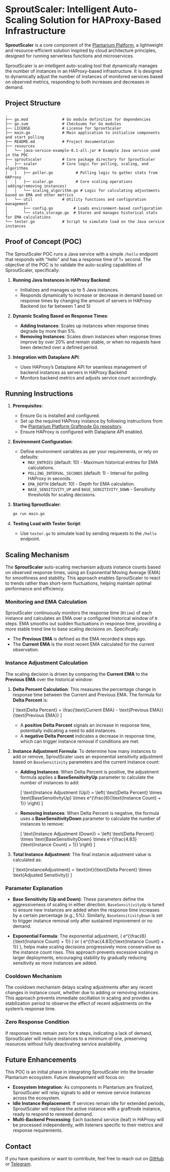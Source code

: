 
# SproutScaler: Intelligent Auto-Scaling Solution for HAProxy-Based Infrastructure

**SproutScaler** is a core component of the [Plantarium Platform](https://github.com/plantarium-platform), a lightweight and resource-efficient solution inspired by cloud architecture principles, designed for running serverless functions and microservices.

SproutScaler is an intelligent auto-scaling tool that dynamically manages the number of instances in an HAProxy-based infrastructure. It is designed to dynamically adjust the number of instances of monitored services based on observed metrics, responding to both increases and decreases in demand.

## Project Structure

```
.
├── go.mod               # Go module definition for dependencies
├── go.sum               # Checksums for Go modules
├── LICENSE              # License for SproutScaler
├── main.go              # Main application to initialize components and start polling
├── README.md            # Project documentation
├── resources
│   └── java-service-example-0.1-all.jar # Example Java service used in the POC
├── sproutscaler         # Core package directory for SproutScaler
│   ├── scaler           # Core logic for polling, scaling, and algorithms
│   │   ├── poller.go          # Polling logic to gather stats from HAProxy
│   │   ├── scaler.go          # Core scaling operations (adding/removing instances)
│   │   └── scaling_algorithm.go # Logic for calculating adjustments based on EMA and other metrics
│   └── util             # Utility functions and configuration management
│       ├── config.go         # Loads environment-based configuration
│       └── stats_storage.go  # Stores and manages historical stats for EMA calculations
└── tester.go            # Script to simulate load on the Java service instances
```

## Proof of Concept (POC)

The SproutScaler POC runs a Java service with a simple `/hello` endpoint that responds with "hello" and has a response time of 1+ second. The objective of the POC is to validate the auto-scaling capabilities of SproutScaler, specifically:

1. **Running Java Instances in HAProxy Backend**:
   - Initializes and manages up to 5 Java instances.
   - Responds dynamically to increase or decrease in demand based on response times by changing the amount of servers in HAProxy Backend (so far between 1 and 5)

2. **Dynamic Scaling Based on Response Times**:
   - **Adding Instances**: Scales up instances when response times degrade by more than 5%.
   - **Removing Instances**: Scales down instances when response times improve by over 20% and remain stable, or when no requests have been detected over a defined period.

3. **Integration with Dataplane API**:
   - Uses HAProxy’s Dataplane API for seamless management of backend instances as servers in HAProxy Backend
   - Monitors backend metrics and adjusts service count accordingly.

## Running Instructions

1. **Prerequisites**:
   - Ensure Go is installed and configured.
   - Set up the required HAProxy instance by following instructions from the [Plantarium Platform Graftnode Go repository](https://github.com/plantarium-platform/graftnode-go).
   - Ensure HAProxy is configured with Dataplane API enabled.

2. **Environment Configuration**:
   - Define environment variables as per your requirements, or rely on defaults:
      - `MAX_ENTRIES` (default: 10) - Maximum historical entries for EMA calculations.
      - `POLLING_INTERVAL_SECONDS` (default: 1) - Interval for polling HAProxy in seconds.
      - `EMA_DEPTH` (default: 10) - Depth for EMA calculation.
      - `BASE_SENSITIVITY_UP` and `BASE_SENSITIVITY_DOWN` - Sensitivity thresholds for scaling decisions.

3. **Starting SproutScaler**:
   ```bash
   go run main.go
   ```

4. **Testing Load with Tester Script**:
   - Use `tester.go` to simulate load by sending requests to the `/hello` endpoint.
   
## Scaling Mechanism

The **SproutScaler** auto-scaling mechanism adjusts instance counts based on observed response times, using an Exponential Moving Average (EMA) for smoothness and stability. This approach enables SproutScaler to react to trends rather than short-term fluctuations, helping maintain optimal performance and efficiency.

### Monitoring and EMA Calculation

SproutScaler continuously monitors the response time (`Rtime`) of each instance and calculates an EMA over a configured historical window of `N` steps. EMA smooths out sudden fluctuations in response time, providing a more stable trend line to base scaling decisions on. Specifically:

- The **Previous EMA** is defined as the EMA recorded `N` steps ago.
- The **Current EMA** is the most recent EMA calculated for the current observation.

### Instance Adjustment Calculation

The scaling decision is driven by comparing the **Current EMA** to the **Previous EMA** over the historical window:

1. **Delta Percent Calculation**: This measures the percentage change in response time between the Current and Previous EMA. The formula for **Delta Percent** is:

   \[
   \text{Delta Percent} = \frac{\text{Current EMA} - \text{Previous EMA}}{\text{Previous EMA}}
   \]

   - A **positive Delta Percent** signals an increase in response time, potentially indicating a need to add instances.
   - A **negative Delta Percent** indicates a decrease in response time, which can trigger instance removal if conditions are met.

2. **Instance Adjustment Formula**: To determine how many instances to add or remove, SproutScaler uses an exponential sensitivity adjustment based on `BaseSensitivity` parameters and the current instance count:

   - **Adding Instances**: When Delta Percent is positive, the adjustment formula applies a **BaseSensitivityUp** parameter to calculate the number of instances to add:

     \[
     \text{Instance Adjustment (Up)} = \left( \text{Delta Percent} \times \text{BaseSensitivityUp} \times e^{\frac{6}{\text{Instance Count} + 1}} \right)
     \]

   - **Removing Instances**: When Delta Percent is negative, the formula uses a **BaseSensitivityDown** parameter to calculate the number of instances to remove:

     \[
     \text{Instance Adjustment (Down)} = \left( \text{Delta Percent} \times \text{BaseSensitivityDown} \times e^{\frac{4.83}{\text{Instance Count} + 1}} \right)
     \]

3. **Total Instance Adjustment**: The final instance adjustment value is calculated as:

   \[
   \text{instanceAdjustment} = \text{int}(\text{Delta Percent} \times \text{Adjusted Sensitivity})
   \]

### Parameter Explanation

- **Base Sensitivity (Up and Down)**: These parameters define the aggressiveness of scaling in either direction. `BaseSensitivityUp` is tuned to ensure new instances are added when the response time increases by a certain percentage (e.g., 5%). Similarly, `BaseSensitivityDown` is set to trigger instance removal only after sustained improvement or no demand.

- **Exponential Formula**: The exponential adjustment, \( e^{\frac{6}{\text{Instance Count} + 1}} \) or \( e^{\frac{4.83}{\text{Instance Count} + 1}} \), helps make scaling decisions progressively more conservative as the instance count rises. This approach prevents excessive scaling in larger deployments, encouraging stability by gradually reducing sensitivity as more instances are added.

### Cooldown Mechanism

The cooldown mechanism delays scaling adjustments after any recent changes in instance count, whether due to adding or removing instances. This approach prevents immediate oscillation in scaling and provides a stabilization period to observe the effect of recent adjustments on the system’s response time.

### Zero Response Condition

If response times remain zero for `N` steps, indicating a lack of demand, SproutScaler will reduce instances to a minimum of one, preserving resources without fully deactivating service availability.

## Future Enhancements

This POC is an initial phase in integrating SproutScaler into the broader Plantarium ecosystem. Future development will focus on:
- **Ecosystem Integration**: As components in Plantarium are finalized, SproutScaler will relay signals to add or remove service instances across the ecosystem.
- **Idle Instance Replacement**: If services remain idle for extended periods, SproutScaler will replace the active instance with a graftnode instance, ready to respond to renewed demand.
- **Multi-Backend Processing**: Each backend service (leaf) in HAProxy will be processed independently, with listeners specific to their metrics and response requirements.

## Contact

If you have questions or want to contribute, feel free to reach out on [GitHub](https://github.com/glorko) or [Telegram](https://t.me/glorfindeil).

